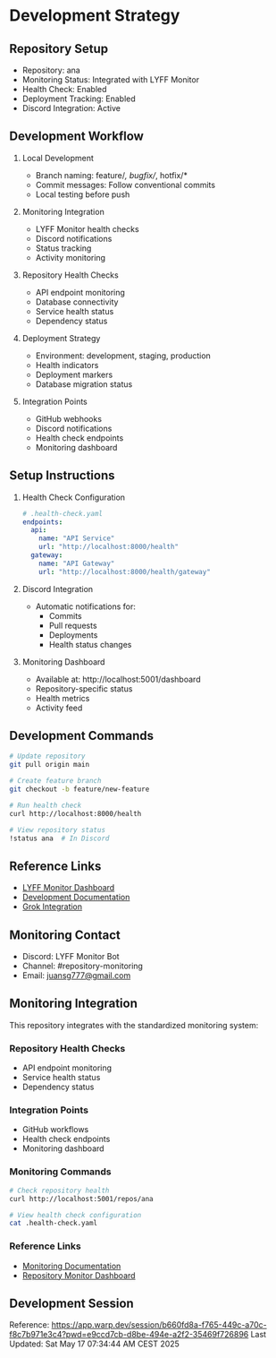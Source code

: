 # Development Strategy

## Repository Setup
- Repository: ana
- Monitoring Status: Integrated with LYFF Monitor
- Health Check: Enabled
- Deployment Tracking: Enabled
- Discord Integration: Active

## Development Workflow
1. Local Development
   - Branch naming: feature/*, bugfix/*, hotfix/*
   - Commit messages: Follow conventional commits
   - Local testing before push

2. Monitoring Integration
   - LYFF Monitor health checks
   - Discord notifications
   - Status tracking
   - Activity monitoring

3. Repository Health Checks
   - API endpoint monitoring
   - Database connectivity
   - Service health status
   - Dependency status

4. Deployment Strategy
   - Environment: development, staging, production
   - Health indicators
   - Deployment markers
   - Database migration status

5. Integration Points
   - GitHub webhooks
   - Discord notifications
   - Health check endpoints
   - Monitoring dashboard

## Setup Instructions
1. Health Check Configuration
   ```yaml
   # .health-check.yaml
   endpoints:
     api:
       name: "API Service"
       url: "http://localhost:8000/health"
     gateway:
       name: "API Gateway"
       url: "http://localhost:8000/health/gateway"
   ```

2. Discord Integration
   - Automatic notifications for:
     - Commits
     - Pull requests
     - Deployments
     - Health status changes

3. Monitoring Dashboard
   - Available at: http://localhost:5001/dashboard
   - Repository-specific status
   - Health metrics
   - Activity feed

## Development Commands
```bash
# Update repository
git pull origin main

# Create feature branch
git checkout -b feature/new-feature

# Run health check
curl http://localhost:8000/health

# View repository status
!status ana  # In Discord
```

## Reference Links
- [LYFF Monitor Dashboard](http://localhost:5001/dashboard)
- [Development Documentation](https://app.warp.dev/session/4a2816eb-5f73-42e1-8254-cb8f93eaa418?pwd=dd3450cb-6c30-4b7f-bc78-24342a7d45bc)
- [Grok Integration](https://grok.com/share/bGVnYWN5_e3abcfc4-c8b0-4851-8a5b-9b236576cc58)

## Monitoring Contact
- Discord: LYFF Monitor Bot
- Channel: #repository-monitoring
- Email: juansg777@gmail.com


## Monitoring Integration

This repository integrates with the standardized monitoring system:

### Repository Health Checks
- API endpoint monitoring
- Service health status
- Dependency status

### Integration Points
- GitHub workflows
- Health check endpoints
- Monitoring dashboard

### Monitoring Commands
```bash
# Check repository health
curl http://localhost:5001/repos/ana

# View health check configuration
cat .health-check.yaml
```

### Reference Links
- [Monitoring Documentation](MONITORING.md)
- [Repository Monitor Dashboard](http://localhost:5001/dashboard)

## Development Session
Reference: https://app.warp.dev/session/b660fd8a-f765-449c-a70c-f8c7b971e3c4?pwd=e9ccd7cb-d8be-494e-a2f2-35469f726896
Last Updated: Sat May 17 07:34:44 AM CEST 2025
